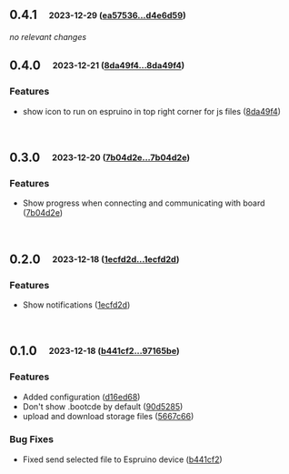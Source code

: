 ## **0.4.1**&emsp;<sub><sup>2023-12-29 ([ea57536...d4e6d59](https://github.com/mariusgundersen/EspruinoVSCode/compare/ea5753607064f337375b5e2bf3510d6a70dd7c1d...d4e6d59500199b8ca4819c0409b7ca0b2992f1c6?diff=split))</sup></sub>

*no relevant changes*
<br>

## **0.4.0**&emsp;<sub><sup>2023-12-21 ([8da49f4...8da49f4](https://github.com/mariusgundersen/EspruinoVSCode/compare/8da49f4787904ca1a60f216b49110a21ecf73b62...8da49f4787904ca1a60f216b49110a21ecf73b62?diff=split))</sup></sub>

### Features

- show icon to run on espruino in top right corner for js files ([8da49f4](https://github.com/mariusgundersen/EspruinoVSCode/commit/8da49f4787904ca1a60f216b49110a21ecf73b62))

<br>

## **0.3.0**&emsp;<sub><sup>2023-12-20 ([7b04d2e...7b04d2e](https://github.com/mariusgundersen/EspruinoVSCode/compare/7b04d2ef791ba4e46816ce4972c609c629eb2b1a...7b04d2ef791ba4e46816ce4972c609c629eb2b1a?diff=split))</sup></sub>

### Features

- Show progress when connecting and communicating with board ([7b04d2e](https://github.com/mariusgundersen/EspruinoVSCode/commit/7b04d2ef791ba4e46816ce4972c609c629eb2b1a))

<br>

## **0.2.0**&emsp;<sub><sup>2023-12-18 ([1ecfd2d...1ecfd2d](https://github.com/mariusgundersen/EspruinoVSCode/compare/1ecfd2deb145cb0d0226571301982e5715096a94...1ecfd2deb145cb0d0226571301982e5715096a94?diff=split))</sup></sub>

### Features

- Show notifications ([1ecfd2d](https://github.com/mariusgundersen/EspruinoVSCode/commit/1ecfd2deb145cb0d0226571301982e5715096a94))

<br>

## **0.1.0**&emsp;<sub><sup>2023-12-18 ([b441cf2...97165be](https://github.com/mariusgundersen/EspruinoVSCode/compare/b441cf29105ad94b5161d40902c599b5bdaf6e33...97165bed01c4633a22ebf3cb7f5d7a0d02a61c50?diff=split))</sup></sub>

### Features

- Added configuration ([d16ed68](https://github.com/mariusgundersen/EspruinoVSCode/commit/d16ed68c2238e1337d3766d16c548d4e0868c9d1))
- Don't show \.bootcde by default ([90d5285](https://github.com/mariusgundersen/EspruinoVSCode/commit/90d5285dcb4d7b4613195c2cdb0477d8f7143b1a))
- upload and download storage files ([5667c66](https://github.com/mariusgundersen/EspruinoVSCode/commit/5667c661b55e279ff8879ca61710a19b3192b86d))

### Bug Fixes

- Fixed send selected file to Espruino device ([b441cf2](https://github.com/mariusgundersen/EspruinoVSCode/commit/b441cf29105ad94b5161d40902c599b5bdaf6e33))
